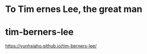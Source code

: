 
To Tim ernes Lee, the great man
=======
# tim-berners-lee
https://yunhsiaho.github.io/tim-berners-lee/


